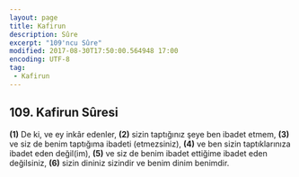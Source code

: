 ```yaml
---
layout: page
title: Kafirun
description: Sûre
excerpt: "109'ncu Sûre"
modified: 2017-08-30T17:50:00.564948 17:00
encoding: UTF-8
tag: 
 - Kafirun
---
```


## 109. Kafirun Sûresi

**(1)** De ki, ve ey inkâr edenler,
**(2)** sizin taptığınız şeye ben ibadet etmem,
**(3)** ve siz de benim taptığıma ibadeti (etmezsiniz),
**(4)** ve ben sizin taptıklarınıza ibadet eden değil(im),
**(5)** ve siz de benim ibadet ettiğime ibadet eden değilsiniz,
**(6)** sizin dininiz sizindir ve benim dinim benimdir.
